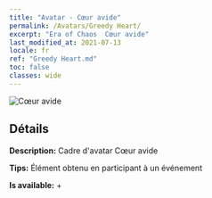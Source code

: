 ```yaml
---
title: "Avatar - Cœur avide"
permalink: /Avatars/Greedy Heart/
excerpt: "Era of Chaos  Cœur avide"
last_modified_at: 2021-07-13
locale: fr
ref: "Greedy Heart.md"
toc: false
classes: wide
---
```

 ![Cœur avide](/images/a/avatarFrame_75.png)

## Détails

 **Description:** Cadre d'avatar Cœur avide 

 **Tips:** Élément obtenu en participant à un événement 

 **Is available:**  + 

